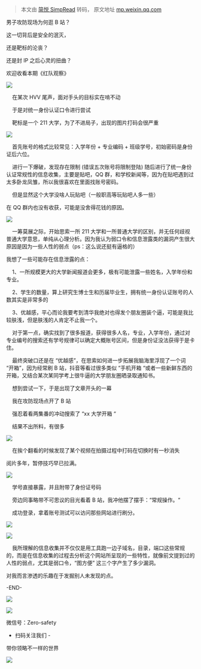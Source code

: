 > 本文由 [简悦 SimpRead](http://ksria.com/simpread/) 转码， 原文地址 [mp.weixin.qq.com](https://mp.weixin.qq.com/s/4DyZPdXrlXqGez3OXkLEEA)

男子攻防现场为何逛 B 站？

这一切背后是安全的泯灭，

还是靶标的沦丧？

还是封 IP 之后心灵的扭曲？

欢迎收看本期《红队观察》

![](https://mmbiz.qpic.cn/mmbiz_png/eqGGHicCG3MZsbTyQzgOnbRwujoLNR8KF0MvJ6wYicAalCDGeaMgnmYEoibxEWibYZ4MJR9m6zfMVwrRT6xIVlayoA/640?wx_fmt=png)

    在某次 HVV 尾声，面对手头的目标实在啃不动

    于是对统一身份认证口令进行尝试

    靶标是一个 211 大学，为了不进局子，出现的图片打码会很严重

![](https://mmbiz.qpic.cn/mmbiz_png/eqGGHicCG3MZsbTyQzgOnbRwujoLNR8KFL8g4uxlSgCWGx5wObqDlPXCPCEYGtQgYyd56fmYcrBriaK9YrvCV8ibA/640?wx_fmt=png)

    首先账号的格式比较常见：入学年份 + 专业编码 + 班级学号，初始密码是身份证后六位。

    进行一下爆破，发现存在限制 (错误五次账号将限制登陆) 随后进行了统一身份认证常规性的信息收集，主要是贴吧，QQ 群，和学校新闻等，因为在贴吧遇到过太多卧龙凤雏，所以我很喜欢在里面找账号密码。

    但是显然这个大学没啥人玩贴吧（一般职高等玩贴吧人多一些）

在 QQ 群内也没有收获，可能是没舍得花钱的原因。

![](https://mmbiz.qpic.cn/mmbiz_png/eqGGHicCG3MZsbTyQzgOnbRwujoLNR8KFjsyNrcy6mZcmrOXHH88iak1zf17sVDSgLuibGq52gSELIyQ9MTD5y5Sg/640?wx_fmt=png)

    一筹莫展之际，开始思索一所 211 大学和一所普通大学的区别，并无任何歧视普通大学意思，单纯从心理分析。因为我认为弱口令和信息泄露类的漏洞产生很大原因是因为一些人性的弱点（ps：这么说还挺有逼格的）

我想了一些可能存在信息泄露的点：

    1、一所规模更大的大学新闻报道会更多，极有可能泄露一些姓名，入学年份和专业。

    2、学生的数量，算上研究生博士生和历届毕业生，拥有统一身份认证账号的人数其实是非常多的

    3、优越感，平心而论我要考到清华我绝对也得发个朋友圈装个逼，可能是我比较肤浅，但是肤浅的人肯定不止我一个。

    对于第一点，确实找到了很多报道，获得很多人名，专业，入学年份，通过对专业编号的搜索还有学号规律可以确定大概账号区间，但是身份证没法获得于是卡住。

    最终突破口还是在 “优越感”，在思索如何进一步拓展我脑海里浮现了一个词 “开箱”，因为经常刷 B 站，抖音等看过很多类似 “手机开箱 “或者一些新鲜东西的开箱，又结合某次某同学考上很牛逼的大学朋友圈晒录取通知书。

    想到尝试一下，于是出现了文章开头的一幕

    我在攻防现场点开了 B 站

    强忍着看两集番的冲动搜索了 “xx 大学开箱 “

    结果不出所料，有很多

![](https://mmbiz.qpic.cn/mmbiz_png/eqGGHicCG3MZsbTyQzgOnbRwujoLNR8KFzFy4aX0TtWicZsFvSUOYaqkqRCqun954QRV6qWa47iciceHFiaatYyiceBA/640?wx_fmt=png)

    在挨个翻看的时候发现了某个视频在拍摄过程中打码在切换时有一秒消失

阅片多年，暂停技巧早已拉满。

![](https://mmbiz.qpic.cn/mmbiz_png/eqGGHicCG3MZsbTyQzgOnbRwujoLNR8KF8HohEX6XjmzWT4ZYBprxn9jHkicrkJrHr6dRibrHygudILwumTSDNCow/640?wx_fmt=png)

    学号直接暴露，并且附带了身份证号码  

    旁边同事略带不可思议的目光看着 B 站，我冲他摆了摆手：“常规操作。“

    成功登录，拿着账号测试可以访问那些网站进行刷分。

![](https://mmbiz.qpic.cn/mmbiz_png/eqGGHicCG3MZsbTyQzgOnbRwujoLNR8KFWrZkUsQpiadQZuahml9icFB8JuMMWDvAImbZPRoAM5aKWV5IROhnu7OQ/640?wx_fmt=png)

![](https://mmbiz.qpic.cn/mmbiz_png/eqGGHicCG3MZsbTyQzgOnbRwujoLNR8KFEdFLicZsljwMVcJ4M2RVTVOz9Y7NnicwBIxTkRo22vpD0ePiaFjZicJCnA/640?wx_fmt=png)

    我所理解的信息收集并不仅仅是用工具跑一边子域名，目录，端口这些常规的，而是在信息收集的过程去分析这个网站所呈现的一些特性，就像前文提到过的人性的弱点，尤其是弱口令，“图方便” 这三个字产生了多少漏洞。

对我而言渗透的乐趣在于发掘别人未发现的点。

-END-

![](https://mmbiz.qpic.cn/mmbiz_gif/eqGGHicCG3MaY6g8c4royZZdoEQzaibpp7hWBdZDHukT8RoSoK1MU9vDWyA2mFUrwpHW1hR66bIH2dD1fKj1L0PA/640?wx_fmt=gif)

![](https://mmbiz.qpic.cn/mmbiz_jpg/eqGGHicCG3MaY6g8c4royZZdoEQzaibpp7dMwH9adLvutCcLicdEPPFyr9jnN06NLRu6Jg85SEicmhbc53z5wXZzWQ/640?wx_fmt=jpeg)

微信号：Zero-safety

- 扫码关注我们 -

带你领略不一样的世界

![](https://mmbiz.qpic.cn/mmbiz_gif/eqGGHicCG3MaY6g8c4royZZdoEQzaibpp7LVpnnataVgcuqkaiaxbuf1mcdBkYc7ElZZpK9QLslbZZxMMRehafjQA/640?wx_fmt=gif)